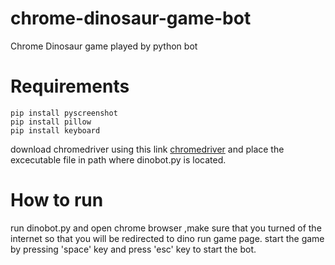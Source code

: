 # chrome-dinosaur-game-bot
Chrome Dinosaur game played by python bot

# Requirements
```
pip install pyscreenshot
pip install pillow 
pip install keyboard 
```
download chromedriver using this link 
[chromedriver](https://chromedriver.storage.googleapis.com/index.html?path=75.0.3770.8/) and place the excecutable file in path where dinobot.py is located.

# How to run 

run dinobot.py and open chrome browser ,make sure that you turned of the internet so that you will be redirected to dino run game page.
start the game by pressing 'space' key and press 'esc' key to start the bot.

